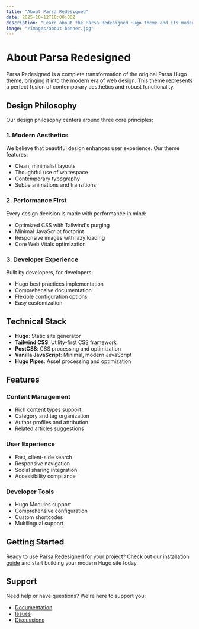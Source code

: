 ```yaml
---
title: "About Parsa Redesigned"
date: 2025-10-12T10:00:00Z
description: "Learn about the Parsa Redesigned Hugo theme and its modern approach to web design"
image: "/images/about-banner.jpg"
---
```


# About Parsa Redesigned

Parsa Redesigned is a complete transformation of the original Parsa Hugo theme, bringing it into the modern era of web design. This theme represents a perfect fusion of contemporary aesthetics and robust functionality.

## Design Philosophy

Our design philosophy centers around three core principles:

### 1. Modern Aesthetics
We believe that beautiful design enhances user experience. Our theme features:
- Clean, minimalist layouts
- Thoughtful use of whitespace
- Contemporary typography
- Subtle animations and transitions

### 2. Performance First
Every design decision is made with performance in mind:
- Optimized CSS with Tailwind's purging
- Minimal JavaScript footprint
- Responsive images with lazy loading
- Core Web Vitals optimization

### 3. Developer Experience
Built by developers, for developers:
- Hugo best practices implementation
- Comprehensive documentation
- Flexible configuration options
- Easy customization

## Technical Stack

- **Hugo**: Static site generator
- **Tailwind CSS**: Utility-first CSS framework
- **PostCSS**: CSS processing and optimization
- **Vanilla JavaScript**: Minimal, modern JavaScript
- **Hugo Pipes**: Asset processing and optimization

## Features

### Content Management
- Rich content types support
- Category and tag organization
- Author profiles and attribution
- Related articles suggestions

### User Experience
- Fast, client-side search
- Responsive navigation
- Social sharing integration
- Accessibility compliance

### Developer Tools
- Hugo Modules support
- Comprehensive configuration
- Custom shortcodes
- Multilingual support

## Getting Started

Ready to use Parsa Redesigned for your project? Check out our [installation guide](https://github.com/username/parsa-redesigned) and start building your modern Hugo site today.

## Support

Need help or have questions? We're here to support you:
- [Documentation](https://github.com/username/parsa-redesigned/wiki)
- [Issues](https://github.com/username/parsa-redesigned/issues)
- [Discussions](https://github.com/username/parsa-redesigned/discussions)